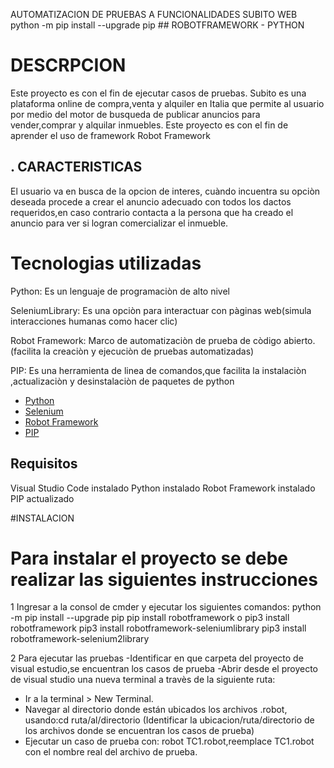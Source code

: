 AUTOMATIZACION DE PRUEBAS A FUNCIONALIDADES SUBITO WEB
python -m pip install --upgrade pip ## ROBOTFRAMEWORK - PYTHON

# DESCRPCION
Este proyecto es con el fin de ejecutar casos de pruebas.
Subito es una plataforma online de compra,venta y alquiler en Italia que permite al usuario por medio del motor de busqueda de  publicar anuncios para vender,comprar y alquilar  inmuebles.
Este proyecto es con el fin de aprender el uso de  framework Robot Framework


## . CARACTERISTICAS
El usuario va en busca de la opcion de interes, cuàndo incuentra su opciòn deseada procede a crear el anuncio adecuado con todos los dactos requeridos,en caso contrario contacta a la persona que ha creado el anuncio para ver si logran comercializar el inmueble.

# Tecnologias utilizadas

Python:  Es un lenguaje de programaciòn de alto nivel

SeleniumLibrary:  Es una opciòn para interactuar con pàginas web(simula interacciones humanas como hacer clic)

Robot Framework: Marco de automatizaciòn de prueba de còdigo abierto.(facilita la creaciòn y ejecuciòn de pruebas automatizadas)


PIP:  Es una herramienta de linea de comandos,que facilita la instalaciòn ,actualizaciòn y desinstalaciòn de paquetes de python

* [Python](https://www.python.org/downloads/)
* [Selenium](https://robotframework.org/SeleniumLibrary/)
* [Robot Framework](https://robotframework.org)
* [PIP](https://www.groovypost.com/howto/install-pip-on-a-mac/)

## Requisitos
Visual Studio Code instalado
Python instalado
Robot Framework instalado
PIP actualizado

#INSTALACION

# Para instalar el  proyecto se debe realizar las siguientes instrucciones
1 Ingresar a la consol de cmder y ejecutar los siguientes comandos:
python -m pip install --upgrade pip
pip install robotframework o pip3 install robotframework
pip3 install robotframework-seleniumlibrary
pip3 install robotframework-selenium2library

2 Para ejecutar las pruebas
 -Identificar en que carpeta del proyecto de visual estudio,se encuentran los casos de prueba
 -Abrir desde el proyecto de visual studio una nueva terminal a travès de la  siguiente ruta:
 - Ir a la terminal > New Terminal.
 - Navegar al directorio donde están ubicados los archivos .robot, usando:cd ruta/al/directorio
(Identificar la ubicacion/ruta/directorio de los archivos donde se encuentran los casos de prueba)
 - Ejecutar un caso de prueba con: robot TC1.robot,reemplace TC1.robot con el nombre real del archivo de prueba.
